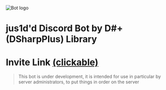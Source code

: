 ![Bot logo](https://github.com/jus1d/jus1dBot/blob/develop/assets/bot_logo.png)

# jus1d'd Discord Bot by D#+ (DSharpPlus) Library
# Invite Link [(clickable)](https://discord.com/api/oauth2/authorize?client_id=849009875031687208&permissions=8&scope=bot)
> This bot is under development, it is intended for use in particular by server administrators, to put things in order on the server
